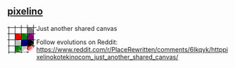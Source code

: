 ## <a href="http://pixelino.kotekino.com">pixelino</a>
Just another shared canvas
<img src="https://raw.githubusercontent.com/kotekino/pixelino/master/img/logo.png" align="left"> 

Follow evolutions on Reddit:
https://www.reddit.com/r/PlaceRewritten/comments/6lkqyk/httppixelinokotekinocom_just_another_shared_canvas/
